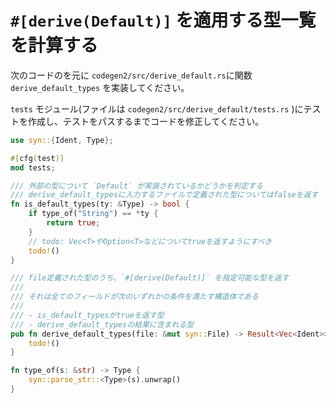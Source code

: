 # `#[derive(Default)]` を適用する型一覧を計算する

次のコードのを元に `codegen2/src/derive_default.rs`に関数 `derive_default_types` を実装してください。

`tests` モジュール(ファイルは `codegen2/src/derive_default/tests.rs` )にテストを作成し、テストをパスするまでコードを修正してください。

```rust
use syn::{Ident, Type};

#[cfg(test)]
mod tests;

/// 外部の型について `Default` が実装されているかどうかを判定する
/// derive_default_typesに入力するファイルで定義された型についてはfalseを返す
fn is_default_types(ty: &Type) -> bool {
    if type_of("String") == *ty {
        return true;
    }
    // todo: Vec<T>やOption<T>などについてtrueを返すようにすべき
    todo!()
}

/// file定義された型のうち、`#[derive(Default)]` を指定可能な型を返す
///
/// それは全てのフィールドが次のいずれかの条件を満たす構造体である
///
/// - is_default_typesがtrueを返す型
/// - derive_default_typesの結果に含まれる型
pub fn derive_default_types(file: &mut syn::File) -> Result<Vec<Ident>> {
    todo!()
}

fn type_of(s: &str) -> Type {
    syn::parse_str::<Type>(s).unwrap()
}
```
